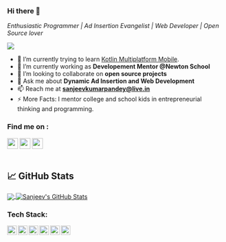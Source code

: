 ### Hi there 👋

<!--
**SanjeevKumarPandey/SanjeevKumarPandey** is a ✨ _special_ ✨ repository because its `README.md` (this file) appears on your GitHub profile.

Here are some ideas to get you started:

- 🔭 I’m currently working on ...
- 🌱 I’m currently learning ...
- 👯 I’m looking to collaborate on ...
- 🤔 I’m looking for help with ...
- 💬 Ask me about ...
- 📫 How to reach me: ...
- 😄 Pronouns: ...
- ⚡ Fun fact: ...
-->

*Enthusiastic Programmer | Ad Insertion Evangelist | Web Developer | Open Source lover*

![](https://komarev.com/ghpvc/?username=SanjeevKumarPandey&color=brightgreen&style=flat)

- 🌱 I’m currently trying to learn [Kotlin Multiplatform Mobile](https://kotlinlang.org/lp/mobile/).
- 🔭 I’m currently working as **Developement Mentor @Newton School**
- 👯 I’m looking to collaborate on **open source projects**
- 💬 Ask me about **Dynamic Ad Insertion and Web Development**
- 📫 Reach me at **sanjeevkumarpandey@live.in**
- ⚡ More Facts: I mentor college and school kids in entrepreneurial thinking and programming.

### Find me on :

<p><a href="https://twitter.com/papaintegrator"><img src="https://img.shields.io/badge/twitter-%231DA1F2.svg?&style=for-the-badge&logo=twitter&logoColor=white" height=25></a> <a href="https://www.linkedin.com/in/sanjeev--pandey/"><img src="https://img.shields.io/badge/linkedin-%230077B5.svg?&style=for-the-badge&logo=linkedin&logoColor=white" height=25></a> <a href="https://www.instagram.com/papaintegrator/"><img src="https://img.shields.io/badge/instagram-%23E4405F.svg?&style=for-the-badge&logo=instagram&logoColor=white" height=25></a> 

<br />
<br />

## &#x1f4c8; GitHub Stats

<a href="https://github.com/SanjeevKumarPandey/SanjeevKumarPandey">
  <img align="center" src="https://github-readme-stats.vercel.app/api/top-langs/?username=SanjeevKumarPandey&hide=java,html&title_color=ffffff&text_color=c9cacc&icon_color=2bbc8a&bg_color=1d1f21" />
</a>
<a href="https://github.com/SanjeevKumarPandey/SanjeevKumarPandey">
  <img align="center" src="https://github-readme-stats.vercel.app/api?username=SanjeevKumarPandey&show_icons=true&line_height=27&count_private=true&title_color=ffffff&text_color=c9cacc&icon_color=2bbc8a&bg_color=1d1f21" alt="Sanjeev's GitHub Stats" />
</a>


### Tech Stack:

<img align="left" alt="SanjeevKumarPandey | pub" width="22px" src="https://cdn.jsdelivr.net/npm/simple-icons@v3/icons/javascript.svg" />
<img align="left" alt="SanjeevKumarPandey | pub" width="22px" src="https://cdn.jsdelivr.net/npm/simple-icons@v3/icons/android.svg" />
<img align="left" alt="SanjeevKumarPandey | pub" width="22px" src="https://cdn.jsdelivr.net/npm/simple-icons@v3/icons/java.svg" />
<!--<img align="left" alt="SanjeevKumarPandey | pub" width="22px" src="https://cdn.jsdelivr.net/npm/simple-icons@v3/icons/kotlin.svg" />-->
<img align="left" alt="SanjeevKumarPandey | pub" width="22px" src="https://cdn.jsdelivr.net/npm/simple-icons@v3/icons/gradle.svg" />
<!--<img align="left" alt="SanjeevKumarPandey | pub" width="22px" src="https://cdn.jsdelivr.net/npm/simple-icons@v3/icons/flutter.svg" />
<img align="left" alt="SanjeevKumarPandey | pub" width="22px" src="https://cdn.jsdelivr.net/npm/simple-icons@v3/icons/dart.svg" />
<img align="left" alt="SanjeevKumarPandey | pub" width="22px" src="https://cdn.jsdelivr.net/npm/simple-icons@v3/icons/jekyll.svg" />
<img align="left" alt="SanjeevKumarPandey | pub" width="22px" src="https://cdn.jsdelivr.net/npm/simple-icons@v3/icons/hugo.svg" />-->
<img align="left" alt="SanjeevKumarPandey | pub" width="22px" src="https://cdn.jsdelivr.net/npm/simple-icons@v3/icons/git.svg" />
<img align="left" alt="SanjeevKumarPandey | pub" width="22px" src="https://cdn.jsdelivr.net/npm/simple-icons@v3/icons/python.svg" />
<!--<img align="left" alt="SanjeevKumarPandey | pub" width="22px" src="https://cdn.jsdelivr.net/npm/simple-icons@v3/icons/figma.svg" />-->
